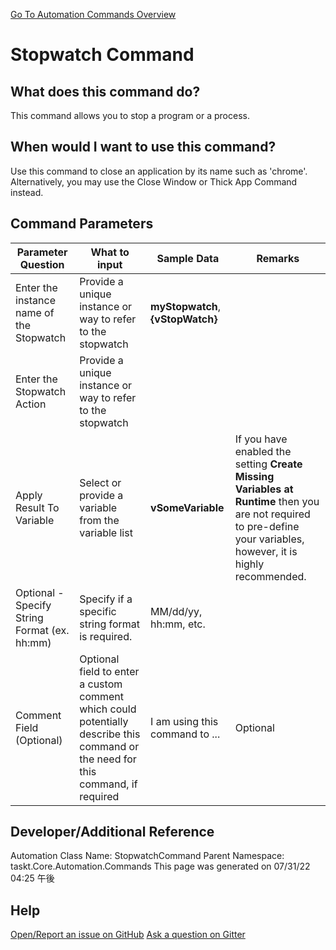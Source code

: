 <!--TITLE: Stopwatch Command -->
<!-- SUBTITLE: a command in the Engine Commands group. -->
[Go To Automation Commands Overview](/automation-commands.md)


# Stopwatch Command


## What does this command do?
This command allows you to stop a program or a process.


## When would I want to use this command?
Use this command to close an application by its name such as 'chrome'. Alternatively, you may use the Close Window or Thick App Command instead.


## Command Parameters
| Parameter Question   	| What to input  	|  Sample Data 	| Remarks  	|
| ---                    | ---               | ---           | ---       |
|Enter the instance name of the Stopwatch|Provide a unique instance or way to refer to the stopwatch|**myStopwatch**, **{vStopWatch}**||
|Enter the Stopwatch Action|Provide a unique instance or way to refer to the stopwatch|||
|Apply Result To Variable|Select or provide a variable from the variable list|**vSomeVariable**|If you have enabled the setting **Create Missing Variables at Runtime** then you are not required to pre-define your variables, however, it is highly recommended.|
|Optional - Specify String Format (ex. hh:mm)|Specify if a specific string format is required.|MM/dd/yy, hh:mm, etc.||
|Comment Field (Optional)|Optional field to enter a custom comment which could potentially describe this command or the need for this command, if required|I am using this command to ...|Optional|












## Developer/Additional Reference
Automation Class Name: StopwatchCommand
Parent Namespace: taskt.Core.Automation.Commands
This page was generated on 07/31/22 04:25 午後


## Help
[Open/Report an issue on GitHub](https://github.com/saucepleez/taskt/issues/new)
[Ask a question on Gitter](https://gitter.im/taskt-rpa/Lobby)
